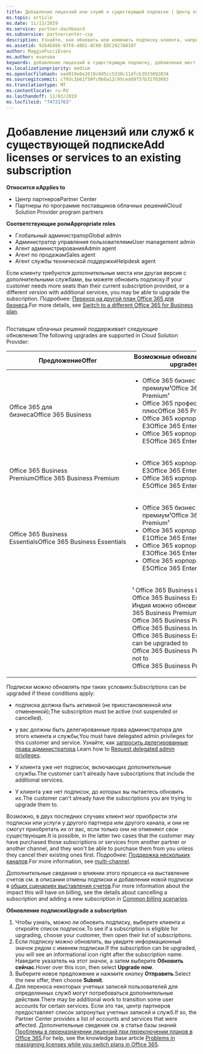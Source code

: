 ```yaml
---
title: Добавление лицензий или служб к существующей подписке | Центр партнеров
ms.topic: article
ms.date: 11/13/2019
ms.service: partner-dashboard
ms.subservice: partnercenter-csp
description: Узнайте, как обновить или изменить подписку клиента, например добавить дополнительные лицензии или рабочие места или перейти на другую версию с другими службами.
ms.assetid: 9264E666-97F8-48D1-8C00-EDC2927A8107
author: MaggiePucciEvans
ms.author: evansma
keywords: добавление лицензий в существующую подписку, добавление мест для существующей подписки, изменение подписки, изменить подписку, приобретение дополнительных лицензий для клиента
ms.localizationpriority: medium
ms.openlocfilehash: ead019e0e2619c045cc5330c11dfcb3933092834
ms.sourcegitcommit: c793c1b61f50fc0b0a12c95cedd9f57b31703093
ms.translationtype: MT
ms.contentlocale: ru-RU
ms.lasthandoff: 12/03/2019
ms.locfileid: "74721763"
---
```

# <a name="add-licenses-or-services-to-an-existing-subscription"></a><span data-ttu-id="66618-104">Добавление лицензий или служб к существующей подписке</span><span class="sxs-lookup"><span data-stu-id="66618-104">Add licenses or services to an existing subscription</span></span>

<span data-ttu-id="66618-105">**Относится к**</span><span class="sxs-lookup"><span data-stu-id="66618-105">**Applies to**</span></span>

- <span data-ttu-id="66618-106">Центр партнеров</span><span class="sxs-lookup"><span data-stu-id="66618-106">Partner Center</span></span>
- <span data-ttu-id="66618-107">Партнеры по программе поставщиков облачных решений</span><span class="sxs-lookup"><span data-stu-id="66618-107">Cloud Solution Provider program partners</span></span>

<span data-ttu-id="66618-108">**Соответствующие роли**</span><span class="sxs-lookup"><span data-stu-id="66618-108">**Appropriate roles**</span></span>

- <span data-ttu-id="66618-109">Глобальный администратор</span><span class="sxs-lookup"><span data-stu-id="66618-109">Global admin</span></span>
- <span data-ttu-id="66618-110">Администратор управления пользователями</span><span class="sxs-lookup"><span data-stu-id="66618-110">User management admin</span></span>
- <span data-ttu-id="66618-111">Агент администрирования</span><span class="sxs-lookup"><span data-stu-id="66618-111">Admin agent</span></span>
- <span data-ttu-id="66618-112">Агент по продажам</span><span class="sxs-lookup"><span data-stu-id="66618-112">Sales agent</span></span>
- <span data-ttu-id="66618-113">Агент службы технической поддержки</span><span class="sxs-lookup"><span data-stu-id="66618-113">Helpdesk agent</span></span>

<span data-ttu-id="66618-114">Если клиенту требуются дополнительные места или другая версия с дополнительными службами, вы можете обновить подписку.</span><span class="sxs-lookup"><span data-stu-id="66618-114">If your customer needs more seats than their current subscription provided, or a different version with additional services, you may be able to upgrade the subscription.</span></span> <span data-ttu-id="66618-115">Подробнее: [Переход на другой план Office 365 для бизнеса](https://go.microsoft.com/fwlink/p/?LinkId=723577).</span><span class="sxs-lookup"><span data-stu-id="66618-115">For more details, see [Switch to a different Office 365 for Business plan](https://go.microsoft.com/fwlink/p/?LinkId=723577).</span></span>

## <a href="" id="upgradesubscription"></a>


<span data-ttu-id="66618-116">Поставщик облачных решений поддерживает следующие обновления:</span><span class="sxs-lookup"><span data-stu-id="66618-116">The following upgrades are supported in Cloud Solution Provider:</span></span>

<table>
<colgroup>
<col width="50%" />
<col width="50%" />
</colgroup>
<thead>
<tr class="header">
<th><span data-ttu-id="66618-117">Предложение</span><span class="sxs-lookup"><span data-stu-id="66618-117">Offer</span></span></th>
<th><span data-ttu-id="66618-118">Возможные обновления</span><span class="sxs-lookup"><span data-stu-id="66618-118">Possible upgrades</span></span></th>
</tr>
</thead>
<tbody>
<tr class="odd">
<td><span data-ttu-id="66618-119">Office 365 для бизнеса</span><span class="sxs-lookup"><span data-stu-id="66618-119">Office 365 Business</span></span></td>
<td><ul>
<li><span data-ttu-id="66618-120">Office 365 бизнес премиум¹</span><span class="sxs-lookup"><span data-stu-id="66618-120">Office 365 Business Premium¹</span></span></li>
<li><span data-ttu-id="66618-121">Office 365 профессиональный плюс</span><span class="sxs-lookup"><span data-stu-id="66618-121">Office 365 ProPlus</span></span></li>
<li><span data-ttu-id="66618-122">Office 365 корпоративный E3</span><span class="sxs-lookup"><span data-stu-id="66618-122">Office 365 Enterprise E3</span></span></li>
<li><span data-ttu-id="66618-123">Office 365 корпоративный E5</span><span class="sxs-lookup"><span data-stu-id="66618-123">Office 365 Enterprise E5</span></span></li>
</ul></td>
</tr>
<tr class="even">
<td><span data-ttu-id="66618-124">Office 365 Business Premium</span><span class="sxs-lookup"><span data-stu-id="66618-124">Office 365 Business Premium</span></span></td>
<td><ul>
<li><span data-ttu-id="66618-125">Office 365 корпоративный E3</span><span class="sxs-lookup"><span data-stu-id="66618-125">Office 365 Enterprise E3</span></span></li>
<li><span data-ttu-id="66618-126">Office 365 корпоративный E5</span><span class="sxs-lookup"><span data-stu-id="66618-126">Office 365 Enterprise E5</span></span></li>
</ul></td>
</tr>
<tr class="odd">
<td><span data-ttu-id="66618-127">Office 365 Business Essentials</span><span class="sxs-lookup"><span data-stu-id="66618-127">Office 365 Business Essentials</span></span></td>
<td><ul>
<li><span data-ttu-id="66618-128">Office 365 бизнес премиум¹</span><span class="sxs-lookup"><span data-stu-id="66618-128">Office 365 Business Premium¹</span></span></li>
<li><span data-ttu-id="66618-129">Office 365 корпоративный E1</span><span class="sxs-lookup"><span data-stu-id="66618-129">Office 365 Enterprise E1</span></span></li>
<li><span data-ttu-id="66618-130">Office 365 корпоративный E3</span><span class="sxs-lookup"><span data-stu-id="66618-130">Office 365 Enterprise E3</span></span></li>
<li><span data-ttu-id="66618-131">Office 365 корпоративный E5</span><span class="sxs-lookup"><span data-stu-id="66618-131">Office 365 Enterprise E5</span></span></li>
</ul></td>
</tr>
<tr class="even">
<td></td>
<td><p><span data-ttu-id="66618-132">¹ Office 365 Business Индия и Office 365 Business Essentials Индия можно обновить до Office 365 Business Premium Индия, а не Office 365 Business Premium.</span><span class="sxs-lookup"><span data-stu-id="66618-132">¹ Office 365 Business India and Office 365 Business Essentials India can be upgraded to Office 365 Business Premium India, not to Office 365 Business Premium.</span></span></p></td>
</tr>
</tbody>
</table>

<span data-ttu-id="66618-133">Подписки можно обновлять при таких условиях:</span><span class="sxs-lookup"><span data-stu-id="66618-133">Subscriptions can be upgraded if these conditions apply:</span></span>

-   <span data-ttu-id="66618-134">подписка должна быть активной (не приостановленной или отмененной);</span><span class="sxs-lookup"><span data-stu-id="66618-134">The subscription must be active (not suspended or cancelled).</span></span>

-   <span data-ttu-id="66618-135">у вас должны быть делегированные права администратора для этого клиента и службы;</span><span class="sxs-lookup"><span data-stu-id="66618-135">You must have delegated admin privileges for this customer and service.</span></span> <span data-ttu-id="66618-136">Узнайте, как [запросить делегированные права администратора](request-a-relationship-with-a-customer.md).</span><span class="sxs-lookup"><span data-stu-id="66618-136">Learn how to [Request delegated admin privileges](request-a-relationship-with-a-customer.md).</span></span>

-   <span data-ttu-id="66618-137">У клиента уже нет подписок, включающих дополнительные службы.</span><span class="sxs-lookup"><span data-stu-id="66618-137">The customer can't already have subscriptions that include the additional services.</span></span>

-   <span data-ttu-id="66618-138">У клиента уже нет подписок, до которых вы пытаетесь обновить их.</span><span class="sxs-lookup"><span data-stu-id="66618-138">The customer can't already have the subscriptions you are trying to upgrade them to.</span></span>

<span data-ttu-id="66618-139">Возможно, в двух последних случаях клиент мог приобрести эти подписки или услуги у другого партнера или другого канала, и они не смогут приобретать их от вас, если только они не отменяют свои существующие.</span><span class="sxs-lookup"><span data-stu-id="66618-139">It is possible, in the latter two cases that the customer may have purchased those subscriptions or services from another partner or another channel, and they won't be able to purchase them from you unless they cancel their existing ones first.</span></span> <span data-ttu-id="66618-140">Подробнее: [Поддержка нескольких каналов](multichannel.md).</span><span class="sxs-lookup"><span data-stu-id="66618-140">For more information, see [multi-channel](multichannel.md).</span></span>

<span data-ttu-id="66618-141">Дополнительные сведения о влиянии этого процесса на выставление счетов см. в описании отмены подписки и добавлении новой подписки в [общих сценариях выставления счетов](common-billing-scenarios.md).</span><span class="sxs-lookup"><span data-stu-id="66618-141">For more information about the impact this will have on billing, see the details about cancelling a subscription and adding a new subscription in [Common billing scenarios](common-billing-scenarios.md).</span></span>

<span data-ttu-id="66618-142">**Обновление подписки**</span><span class="sxs-lookup"><span data-stu-id="66618-142">**Upgrade a subscription**</span></span>

1.  <span data-ttu-id="66618-143">Чтобы узнать, можно ли обновить подписку, выберите клиента и откройте список подписок.</span><span class="sxs-lookup"><span data-stu-id="66618-143">To see if a subscription is eligible for upgrading, choose your customer, then open their list of subscriptions.</span></span>
2.  <span data-ttu-id="66618-144">Если подписку можно обновлять, вы увидите информационный значок рядом с именем подписки.</span><span class="sxs-lookup"><span data-stu-id="66618-144">If the subscription can be upgraded, you will see an informational icon right after the subscription name.</span></span> <span data-ttu-id="66618-145">Наведите указатель на этот значок, а затем выберите **Обновить сейчас**.</span><span class="sxs-lookup"><span data-stu-id="66618-145">Hover over this icon, then select **Upgrade now**.</span></span>
3.  <span data-ttu-id="66618-146">Выберите новое предложение и нажмите кнопку **Отправить**.</span><span class="sxs-lookup"><span data-stu-id="66618-146">Select the new offer, then choose **Submit**.</span></span>
4.  <span data-ttu-id="66618-147">Для переноса некоторых учетных записей пользователей для определенных служб могут потребоваться дополнительные действия.</span><span class="sxs-lookup"><span data-stu-id="66618-147">There may be additional work to transition some user accounts for certain services.</span></span> <span data-ttu-id="66618-148">Если это так, центр партнеров предоставляет список затронутых учетных записей и служб.</span><span class="sxs-lookup"><span data-stu-id="66618-148">If so, the Partner Center provides a list of accounts and services that were affected.</span></span> <span data-ttu-id="66618-149">Дополнительные сведения см. в статье базы знаний [Проблемы в переназначении лицензий при переключении планов в Office 365](https://go.microsoft.com/fwlink/p/?LinkId=723576).</span><span class="sxs-lookup"><span data-stu-id="66618-149">For help, see the knowledge base article [Problems in reassigning licenses while you switch plans in Office 365](https://go.microsoft.com/fwlink/p/?LinkId=723576).</span></span>

 

 



